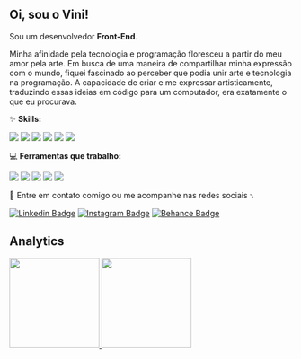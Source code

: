 

## Oi, sou o <strong>Vini!</strong>

<p align="left"> 
  Sou um desenvolvedor  <strong>Front-End</strong>.<br>
  
  Minha afinidade pela tecnologia e programação floresceu a partir do meu amor pela arte. Em busca de uma maneira de compartilhar minha expressão com o mundo, fiquei fascinado   ao perceber que podia unir arte e tecnologia na programação. A capacidade de criar e me expressar artisticamente, traduzindo essas ideias em código para um computador, era     exatamente o que eu procurava.
</p>

<p align="left">
  ✨ <strong>Skills:</strong>
  
  <div><img src="https://img.shields.io/badge/JavaScript-F7DF1E?style=for-the-badge&logo=javascript&logoColor=black"/>
  <img src="https://img.shields.io/badge/TypeScript-3178C6?style=for-the-badge&logo=typescript&logoColor=white"/>
  <img src="https://img.shields.io/badge/HTML5-E34F26?style=for-the-badge&logo=html5&logoColor=white"/>
  <img src="https://img.shields.io/badge/CSS3-1572B6?style=for-the-badge&logo=css3&logoColor=white"/>
  <img src="https://img.shields.io/badge/Sass-CC6699?style=for-the-badge&logo=sass&logoColor=white"/>
  <img src="https://img.shields.io/badge/Angular-E70F3D?style=for-the-badge&logo=angular&logoColor=white"/>
    
</div>
</p>

  
<p align="left">
  💻  <strong> Ferramentas que trabalho:</strong>  <div><img src="https://img.shields.io/badge/Figma-000000?style=for-the-badge&logo=figma&logoColor=white" />
  <img src="https://img.shields.io/badge/Adobe_Photoshop-31A8FF?style=for-the-badge&logo=adobephotoshop&logoColor=white" />
  <img src="https://img.shields.io/badge/Visual_Studio_Code-5C2D91?style=for-the-badge&logo=visualstudio&logoColor=white" />
  <img src="https://img.shields.io/badge/Git-E34F26?style=for-the-badge&logo=git&logoColor=white"/>
  <img src="https://img.shields.io/badge/GitHub-181717?style=for-the-badge&logo=github&logoColor=white"/>
  </div>

  
</p>

<p align="left">
  💌 Entre em contato comigo ou me acompanhe nas redes sociais ⤵️
</p>

<p align="left">

[![Linkedin Badge](https://img.shields.io/badge/-Linkedin-0e76a8?style=flat-square&logo=Linkedin&logoColor=white&link=https://www.linkedin.com/in/vinicius-bavosa-b94977298/)](https://www.linkedin.com/in/vinicius-bavosa-b94977298/)
[![Instagram Badge](https://img.shields.io/badge/-Instagram-DF0174?style=flat-square&labelColor=DF0174&logo=instagram&logoColor=white&link=https://instagram.com/viniciusbavosa/)](https://instagram.com/viniciusbavosa/)
[![Behance Badge](https://img.shields.io/badge/-Behance-1769FF?style=flat-square&labelColor=1769FF&logo=behance&logoColor=white&link=https://www.behance.net/bavosadesign/)](https://www.behance.net/bavosadesign/)

</p>

## Analytics

<div align="left">
  <a href="https://github.com/viniciusbavosa/">
  <img height="160em" src="https://github-readme-stats.vercel.app/api?username=viniciusbavosa&show_icons=true&theme=dark"/>
  <img height="160em" src="https://github-readme-stats.vercel.app/api/top-langs/?username=viniciusbavosa&layout=compact&theme=dark"/>
</div> <br>

